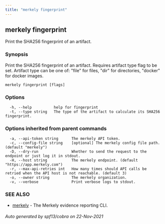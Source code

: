 ```yaml
---
title: "merkely fingerprint"
---
```


## merkely fingerprint

Print the SHA256 fingerprint of an artifact.

### Synopsis


Print the SHA256 fingerprint of an artifact. Requires artifact type flag to be set.
Artifact type can be one of: "file" for files, "dir" for directories, "docker" for docker images.


```
merkely fingerprint [flags]
```

### Options

```
  -h, --help          help for fingerprint
  -t, --type string   The type of the artifact to calculate its SHA256 fingerprint.
```

### Options inherited from parent commands

```
  -a, --api-token string      The merkely API token.
  -c, --config-file string    [optional] The merkely config file path. (default "merkely")
  -D, --dry-run               Whether to send the request to the endpoint or just log it in stdout.
  -H, --host string           The merkely endpoint. (default "https://app.merkely.com")
  -r, --max-api-retries int   How many times should API calls be retried when the API host is not reachable. (default 3)
  -o, --owner string          The merkely organization.
  -v, --verbose               Print verbose logs to stdout.
```

### SEE ALSO

* [merkely](merkely.md)	 - The Merkely evidence reporting CLI.

###### Auto generated by spf13/cobra on 22-Nov-2021
